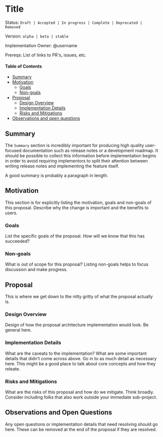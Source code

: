# Title

Status: `Draft | Accepted | In progress | Complete | Deprecated | Removed`

Version: `alpha | beta | stable`

Implementation Owner: @username

Prereqs: List of links to PR's, issues, etc.

#### Table of Contents
- [Summary](#summary)
- [Motivation](#motivation)
    - [Goals](#goals)
    - [Non-goals](#non-goals)
- [Proposal](#proposal)
    - [Design Overview](#design-overview)
    - [Implementation Details](#implementation-details)
    - [Risks and Mitigations](#risks-and-mitigations)
- [Observations and open questions](#observations-and-open-questions)

## Summary

The `Summary` section is incredibly important for producing high quality user-focused documentation such as release notes or a development roadmap. It should be possible to collect this information before implementation begins in order to avoid requiring implementors to split their attention between writing release notes and implementing the feature itself.

A good summary is probably a paragraph in length.

## Motivation

This section is for explicitly listing the motivation, goals and non-goals of this proposal. Describe why the change is important and the benefits to users.

### Goals

List the specific goals of the proposal. How will we know that this has succeeded?

### Non-goals

What is out of scope for this proposal? Listing non-goals helps to focus discussion and make progress.

## Proposal

This is where we get down to the nitty gritty of what the proposal actually is.

### Design Overview

Design of how the proposal architecture implementation would look. Be general here.

### Implementation Details

What are the caveats to the implementation? What are some important details that didn't come across above. Go in to as much detail as necessary here. This might be a good place to talk about core concepts and how they releate.

### Risks and Mitigations

What are the risks of this proposal and how do we mitigate. Think broadly. Consider including folks that also work outside your immediate sub-project.

## Observations and Open Questions

Any open questions or implementation details that need resolving should go here. These can be removed at the end of the proposal if they are resolved.
